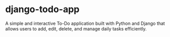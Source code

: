 # django-todo-app
A simple and interactive To-Do application built with Python and Django that allows users to add, edit, delete, and manage daily tasks efficiently.
